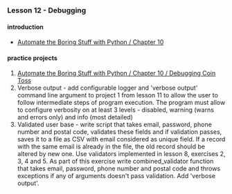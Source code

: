 ### Lesson 12 - Debugging
#### introduction
- [Automate the Boring Stuff with Python / Chapter 10](https://automatetheboringstuff.com/chapter10/)
#### practice projects
1. [Automate the Boring Stuff with Python / Chapter 10 / Debugging Coin Toss](https://automatetheboringstuff.com/chapter10/)
1. Verbose output - add configurable logger and 'verbose output' command line argument to project 1 from lesson 11 to allow the user to follow intermediate steps of program execution. The program must allow to configure verbosity on at least 3 levels - disabled, warning (warns and errors only) and info (most detailed)
1. Validated user base - write script that takes email, password, phone number and postal code, validates these fields and if validation passes, saves it to a file as CSV with email considered as unique field. If a record with the same email is already in the file, the old record should be altered by new one. Use validators implemented in lesson 8, exercises 2, 3, 4 and 5. As part of this exercise write combined_validator function that takes email, password, phone number and postal code and throws exceptions if any of arguments doesn't pass validation. Add 'verbose output'.
